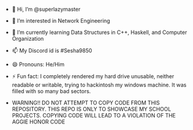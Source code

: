 - 👋 Hi, I’m @superlazymaster
- 👀 I’m interested in Network Engineering 
- 🌱 I’m currently learning Data Structures in C++, Haskell, and Computer Organization
- 📫 My Discord id is #Sesha9850
- 😄 Pronouns: He/Him
- ⚡ Fun fact: I completely rendered my hard drive unusable, neither readable or writable, trying to hackintosh my windows machine. It was filled with so many bad sectors. 


- WARNING!! DO NOT ATTEMPT TO COPY CODE FROM THIS REPOSITORY. THIS REPO IS ONLY TO SHOWCASE MY SCHOOL PROJECTS. COPYING CODE WILL LEAD TO A VIOLATION OF THE AGGIE HONOR CODE
<!---
superlazymaster/superlazymaster is a ✨ special ✨ repository because its `README.md` (this file) appears on your GitHub profile.
You can click the Preview link to take a look at your changes.
--->
